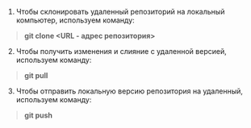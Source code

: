 1. Чтобы склонировать удаленный репозиторий на локальный компьютер, используем команду:  
> **git clone <URL - адрес репозитория>**  
2. Чтобы получить изменения и слияние с удаленной версией, используем команду:  
> **git pull**  
3. Чтобы отправить локальную версию репозитория на удаленный, используем команду:  
> **git push**